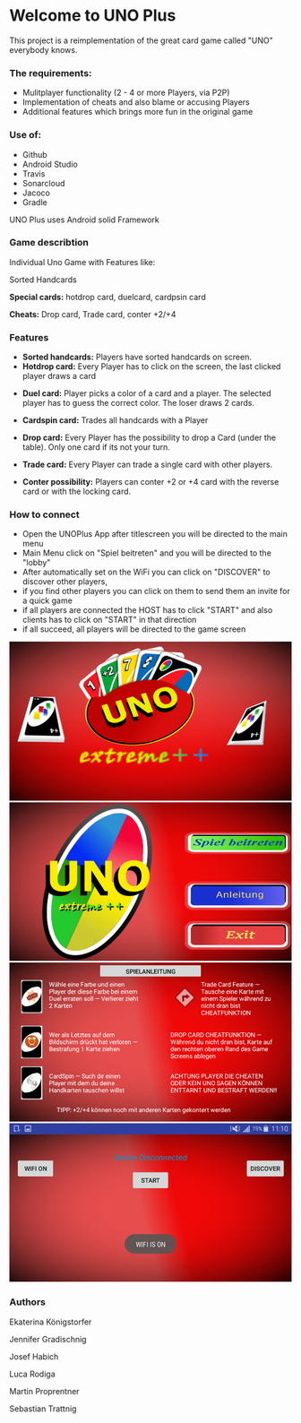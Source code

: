 # Welcome to UNO Plus
This project is a reimplementation of the great card game called "UNO" everybody knows.

### The requirements:
- Mulitplayer functionality (2 - 4 or more Players, via P2P)
- Implementation of cheats and also blame or accusing Players
- Additional features which brings more fun in the original game

### Use of:
* Github
* Android Studio
* Travis 
* Sonarcloud 
* Jacoco 
* Gradle

UNO Plus uses Android solid Framework

### Game describtion 
Individual Uno Game with Features like:

Sorted Handcards

**Special cards:** hotdrop card, duelcard, cardpsin card

**Cheats:** Drop card, Trade card, conter +2/+4 

### Features
- **Sorted handcards:** Players have sorted handcards on screen.
- **Hotdrop card:**  Every Player has to click on the screen, the last clicked player draws a card
* **Duel card:** Player picks a color of a card and a player. The selected player has to guess the correct color. The loser draws 2 cards.
* **Cardspin card:** Trades all handcards with a Player

* **Drop card:** Every Player has the possibility to drop a Card (under the table). Only one card if its not your turn.
* **Trade card:** Every Player can trade a single card with other players.
* **Conter possibility:** Players can conter +2 or +4 card with the reverse card or with the locking card.

### How to connect
- Open the UNOPlus App after titlescreen you will be directed to the main menu
- Main Menu click on "Spiel beitreten" and you will be directed to the "lobby"
- After automatically set on the WiFi you can click on "DISCOVER" to discover other players,
- if you find other players you can click on them to send them an invite for a quick game
- if all players are connected the HOST has to click "START" and also clients has to click on "START" in that direction
- if all succeed, all players will be directed to the game screen

![Screenshot](app/src/main/res/drawable/titlescreen.png)
![Screenshot](app/src/main/res/drawable/mainmenuscreen.png)
![Screenshot](app/src/main/res/drawable/spielanleitung.png)
![Screenshot](app/src/main/res/drawable/lobby.png)

### Authors

Ekaterina Königstorfer 

Jennifer Gradischnig

Josef Habich

Luca Rodiga

Martin Proprentner

Sebastian Trattnig
